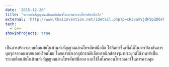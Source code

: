 ```yaml
---
date: '2015-12-20'
title: 'ระบบส่งสัญญาณเตือนภัยกันขโมยผ่านระบบโทรศัพท์มือถือ'
external: 'http://www.thaiinvention.net/idetail.php?p=cHJvamVjdF9pZD0xMjkyMCZjZmdfaWQ9MjQmY29tcGV0X2lkPTI=&cond='
tech:
  - C++
showInProjects: true
---
```

เป็นการสร้างระบบเตือนภัยในบ้านส่งสัญญาณผ่านโทรศัพท์มือถือ ได้จัดทำขึ้นเพื่อใช้ในการป้องกันการบุกรุกจากคนภายนอกหรือขโมย โดยการนำเอาอุปกรณ์อิเล็กทรอนิกส์ต่างๆมาประยุกต์ใช้งานทำเป็นระบบเตือนภัยในบ้านส่งสัญญาณผ่านโทรศัพท์มือถอ และใช้ไมโครคอนโทรลเลอร์ในการควบคุม
